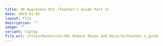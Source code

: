 ```yaml
---
title: 3R Awareness Kit (Teacher's Guide Part 2)
date: 2019-01-01
layout: file
description: ""
image: ""
variant: tiptap
file_url: /files/Resources/3Rs Reduce Reuse and Recycle/teacher_s_guide_part_2.pdf
---
```

